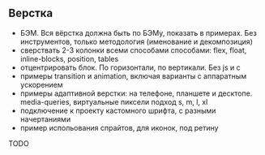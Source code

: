 ## Верстка
* БЭМ. Вся вёрстка должна быть по БЭМу, показать в примерах. Без инструментов, только методология (именование и декомпозиция)
* сверствать 2-3 колонки всеми способами способами: flex, float, inline-blocks, position, tables
* отцентрировать блок. По горизонтали, по вертикали. Без js и с
* примеры transition и animation, включая варианты с аппаратным ускорением
* примеры адаптивной верстки: на телефоне, планшете и десктопе. media-queries, виртуальные пиксели подход s, m, l, xl
* подключение к проекту кастомного шрифта, с разными начертаниями
* пример испольования спрайтов, для иконок, под ретину

TODO
